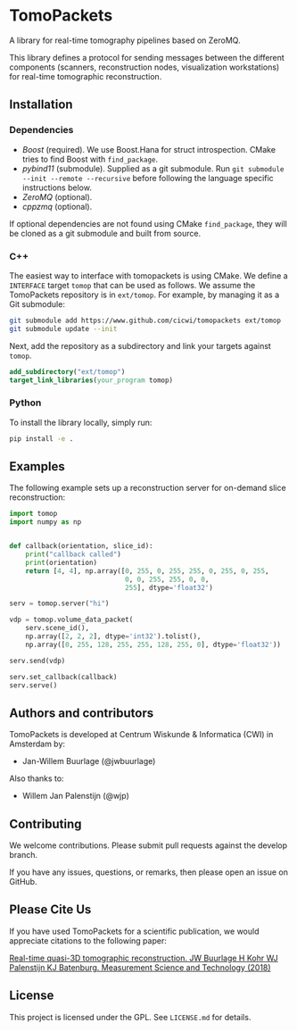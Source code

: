 # TomoPackets

A library for real-time tomography pipelines based on ZeroMQ.

This library defines a protocol for sending messages between the different
components (scanners, reconstruction nodes, visualization workstations) for
real-time tomographic reconstruction.

## Installation

### Dependencies

- _Boost_ (required). We use Boost.Hana for struct introspection. CMake tries to
  find Boost with `find_package`.
- _pybind11_ (submodule). Supplied as a git submodule. Run `git submodule --init
  --remote --recursive` before following the language specific instructions
  below.
- _ZeroMQ_ (optional).
- _cppzmq_ (optional).

If optional dependencies are not found using CMake `find_package`, they will be
cloned as a git submodule and built from source.

### C++

The easiest way to interface with tomopackets is using CMake. We define a
`INTERFACE` target `tomop` that can be used as follows. We assume the
TomoPackets repository is in `ext/tomop`. For example, by managing it as a Git
submodule:

```bash
git submodule add https://www.github.com/cicwi/tomopackets ext/tomop
git submodule update --init
```

Next, add the repository as a subdirectory and link your targets against
`tomop`.

```cmake
add_subdirectory("ext/tomop")
target_link_libraries(your_program tomop)
```

### Python

To install the library locally, simply run:

```bash
pip install -e .
```

## Examples

The following example sets up a reconstruction server for on-demand slice
reconstruction:

```python
import tomop
import numpy as np


def callback(orientation, slice_id):
    print("callback called")
    print(orientation)
    return [4, 4], np.array([0, 255, 0, 255, 255, 0, 255, 0, 255,
                             0, 0, 255, 255, 0, 0,
                             255], dtype='float32')

serv = tomop.server("hi")

vdp = tomop.volume_data_packet(
    serv.scene_id(),
    np.array([2, 2, 2], dtype='int32').tolist(),
    np.array([0, 255, 128, 255, 255, 128, 255, 0], dtype='float32'))

serv.send(vdp)

serv.set_callback(callback)
serv.serve()
```

## Authors and contributors

TomoPackets is developed at Centrum Wiskunde & Informatica (CWI) in Amsterdam by:

* Jan-Willem Buurlage (@jwbuurlage)

Also thanks to:

* Willem Jan Palenstijn (@wjp)

## Contributing

We welcome contributions. Please submit pull requests against the develop
branch.

If you have any issues, questions, or remarks, then please open an issue on
GitHub.

## Please Cite Us

If you have used TomoPackets for a scientific publication, we would appreciate
citations to the following paper:

[Real-time quasi-3D tomographic reconstruction. JW Buurlage H Kohr WJ Palenstijn
KJ Batenburg. Measurement Science and Technology
(2018)](https://doi.org/10.1088/1361-6501/aab754)

## License

This project is licensed under the GPL. See `LICENSE.md` for details.

